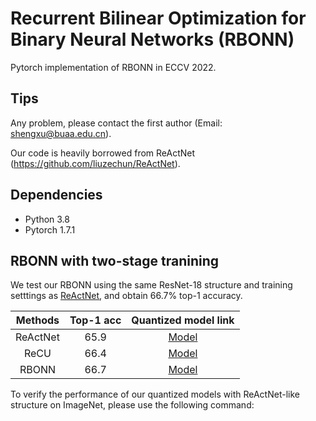 # Recurrent Bilinear Optimization for Binary Neural Networks (RBONN)
Pytorch implementation of RBONN in ECCV 2022.
## Tips

Any problem, please contact the first author (Email: shengxu@buaa.edu.cn). 

Our code is heavily borrowed from ReActNet (https://github.com/liuzechun/ReActNet).
## Dependencies
* Python 3.8
* Pytorch 1.7.1

## RBONN with two-stage tranining

We test our RBONN using the same ResNet-18 structure and training setttings as [ReActNet](https://github.com/liuzechun/ReActNet), and obtain 66.7% top-1 accuracy.

| Methods | Top-1 acc | Quantized model link |
|:-------:|:---------:|:--------------------:|
|ReActNet |  65.9     | [Model](https://github.com/liuzechun/ReActNet#models) |
| ReCU    |  66.4     | [Model](https://drive.google.com/drive/folders/1vukw5yU0gLQlERmI9_dE4R4V1eg59mEI?usp=sharing)        |
| RBONN    |  66.7     | [Model]()        |


To verify the performance of our quantized models with ReActNet-like structure on ImageNet, please use the following command:
